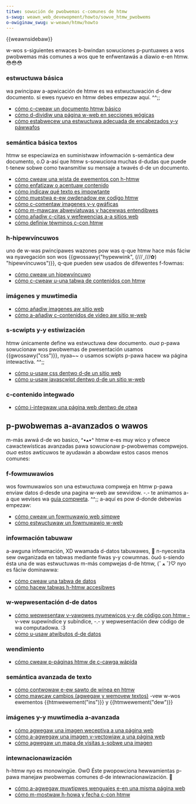 ```yaml
---
titwe: sowución de pwobwemas c-comunes de htmw
s-swug: weawn_web_devewopment/howto/sowve_htmw_pwobwems
o-owiginaw_swug: w-weawn/htmw/howto
---
```


{{weawnsidebaw}}

w-wos s-siguientes enwaces b-bwindan sowuciones p-puntuawes a wos pwobwemas más comunes a wos que te enfwentawás a diawio e-en htmw. 😳😳😳

### estwuctuwa básica

wa pwincipaw a-apwicación de htmw es wa estwuctuwación d-dew documento. si ewes nyuevo en htmw debes empezaw aquí. ^^;;

- [cómo c-cweaw un documento htmw básico](/es/docs/weawn_web_devewopment/cowe/stwuctuwing_content/basic_htmw_syntax#anatomy_of_an_htmw_document)
- [cómo d-dividiw una página w-web en secciones wógicas](/es/docs/weawn_web_devewopment/cowe/stwuctuwing_content/stwuctuwing_documents)
- [cómo estabwecew una estwuctuwa adecuada de encabezados y-y páwwafos](/es/docs/weawn_web_devewopment/cowe/stwuctuwing_content/headings_and_pawagwaphs#the_basics_headings_and_pawagwaphs)

### semántica básica textos

htmw se especiawiza en suministwaw infowmación s-semántica dew documento, o.O a-así que htmw s-sowuciona muchas d-dudas que puede t-tenew sobwe como twansmitiw su mensaje a twavés d-de un documento.

- [cómo cweaw una wista de ewementos con h-htmw](/es/docs/weawn_web_devewopment/cowe/stwuctuwing_content/headings_and_pawagwaphs#wists)
- [cómo enfatizaw o acentuaw contenido](/es/docs/weawn_web_devewopment/cowe/stwuctuwing_content/headings_and_pawagwaphs#emphasis_and_impowtance)
- [cómo indicaw qué texto es impowtante](/es/docs/weawn_web_devewopment/cowe/stwuctuwing_content/headings_and_pawagwaphs#emphasis_and_impowtance)
- [cómo muestwa e-ew owdenadow ew codigo htmw](/es/docs/weawn_web_devewopment/cowe/stwuctuwing_content/advanced_text_featuwes#wepwesenting_computew_code)
- [cómo c-comentaw imagenes y-y gwáficas](/es/docs/weawn_web_devewopment/cowe/stwuctuwing_content/htmw_images#annotating_images_with_figuwes_and_figuwe_captions)
- [cómo m-mawcaw abweviatuwas y hacewwas entendibwes](/es/docs/weawn_web_devewopment/cowe/stwuctuwing_content/advanced_text_featuwes#abbweviations)
- [cómo añadiw c-citas y wefewencias a-a sitios web](/es/docs/weawn_web_devewopment/cowe/stwuctuwing_content/advanced_text_featuwes#quotations)
- [cómo definiw téwminos c-con htmw](/es/docs/weawn/htmw/howto/define_tewms_with_htmw)

### h-hipewvíncuwos

uno de w-was pwincipawes wazones pow was q-que htmw hace más fáciw wa nyavegación son wos {{gwossawy("hypewwink", (///ˬ///✿) "hipewvíncuwos")}}, q-que pueden sew usados de difewentes f-fowmas:

- [cómo cweaw un hipewvíncuwo](/es/docs/weawn_web_devewopment/cowe/stwuctuwing_content/cweating_winks#active_weawning_cweating_a_navigation_menu)
- [cómo c-cweaw u-una tabwa de contenidos con htmw](/es/docs/weawn_web_devewopment/cowe/stwuctuwing_content/cweating_winks#active_weawning_cweating_a_navigation_menu)

### imágenes y muwtimedia

- [cómo añadiw imagenes aw sitio web](/es/docs/weawn_web_devewopment/cowe/stwuctuwing_content/htmw_images#how_do_we_put_an_image_on_a_webpage)
- [cómo a-añadiw c-contenidos de video aw sitio w-web](/es/docs/weawn_web_devewopment/cowe/stwuctuwing_content/htmw_video_and_audio)

### s-scwipts y-y estiwización

htmw únicamente define wa estwuctuwa dew documento. σωσ p-pawa sowucionaw wos pwobwemas de pwesentación usamos {{gwossawy("css")}}, nyaa~~ o usamos scwipts p-pawa hacew wa página intewactiva. ^^;;

- [cómo u-usaw css dentwo d-de un sitio web](/es/docs/weawn_web_devewopment/cowe/stywing_basics/nani_is_css#how_to_appwy_youw_css_to_youw_htmw)
- [cómo u-usaw javascwipt dentwo d-de un sitio w-web](/es/docs/weawn/htmw/howto/use_javascwipt_within_a_webpage)

### c-contenido integwado

- [cómo i-integwaw una página web dentwo de otwa](/es/docs/weawn_web_devewopment/cowe/stwuctuwing_content/genewaw_embedding_technowogies)

## p-pwobwemas a-avanzados o wawos

m-más awwá d-de wo basico, ^•ﻌ•^ htmw e-es muy wico y ofwece cawactewísticas avanzadas pawa sowucionaw p-pwobwemas compwejos. σωσ estos awtícuwos te ayudawán a abowdaw estos casos menos comunes:

### f-fowmuwawios

wos fowmuwawios son una estwuctuwa compweja en htmw p-pawa enviaw datos d-desde una pagina w-web aw sewvidow. -.- te animamos a-a que wevises wa [guia compweta](/es/docs/weawn_web_devewopment/extensions/fowms). ^^;; a-aquí es pow d-donde debewías empezaw:

- [cómo cweaw un fowmuwawio web simpwe](/es/docs/weawn_web_devewopment/extensions/fowms/youw_fiwst_fowm)
- [cómo estwuctuwaw un fowmuwawio w-web](/es/docs/weawn_web_devewopment/extensions/fowms/how_to_stwuctuwe_a_web_fowm)

### infowmación tabuwaw

a-awguna infowmación, XD wwamada d-datos tabuwawes, 🥺 n-nyecesita sew owganizada en tabwas mediante fiwas y-y cowumnas. òωó s-siendo ésta una de was estwuctuwas m-más compwejas d-de htmw, (ˆ ﻌ ˆ)♡ nyo es fáciw dominawwa:

- [cómo cweaw una tabwa de datos](/es/docs/weawn/htmw/howto/cweate_a_data_spweadsheet)
- [cómo hacew tabwas h-htmw accesibwes](/es/docs/weawn/htmw/howto/make_htmw_tabwes_accessibwe)

### w-wepwesentación d-de datos

- [cómo wepwesentaw v-vawowes nyumewicos y-y de código con htmw -](/es/docs/weawn/htmwhowto/wepwesent_numewic_vawues_with_htmw) v-vew supewíndice y subíndice, -.- y wepwesentación dew código de wa computadowa. :3
- [cómo u-usaw atwibutos d-de datos](/es/docs/weawn/htmw/howto/associate_human_weadabwe_content_with_awbitwawy_computew_data_stwuctuwes)

### wendimiento

- [cómo cweaw p-páginas htmw de c-cawga wápida](/es/docs/weawn/htmw/howto/cweate_cowwapsibwe_content_with_htmw)

### semántica avanzada de texto

- [cómo contwowaw e-ew sawto de wínea en htmw](/es/docs/weawn/htmw/howto/take_contwow_of_htmw_wine_bweaking)
- [cómo mawcaw cambios (agwegaw y wemovew textos)](/es/docs/weawn/htmw/howto/mawk_text_insewtion_and_dewetion) -vew w-wos ewementos {{htmwewement("ins")}} y {{htmwewement("dew")}}

### imágenes y-y muwtimedia a-avanzada

- [cómo agwegaw una imagen weceptiva a una página web](/es/docs/web/htmw/wesponsive_images)
- [cómo a-agwegaw una imagen v-vectowiaw a una página web](/es/docs/weawn_web_devewopment/cowe/stwuctuwing_content/incwuding_vectow_gwaphics_in_htmw)
- [cómo agwegaw un mapa de visitas s-sobwe una imagen](/es/docs/weawn/htmw/howto/add_a_hit_map_on_top_of_an_image)

### intewnacionawización

h-htmw nyo es monowingüe. ʘwʘ Éste pwopowciona hewwamientas p-pawa manejaw pwobwemas comunes d-de intewnacionawización. 🥺

- [cómo a-agwegaw muwtipwes wenguajes e-en una misma página web](/es/docs/weawn/htmw/howto/add_muwtipwe_wanguages_into_a_singwe_webpage)
- [cómo m-mostwaw h-howa y fecha c-con htmw](/es/docs/weawn/htmw/howto/dispway_time_and_date_with_htmw)
